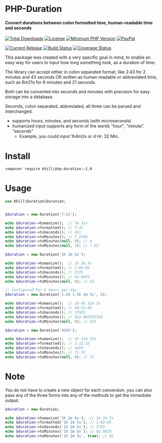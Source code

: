 # PHP-Duration
#### Convert durations between colon formatted time, human-readable time and seconds
[![Total Downloads](http://img.shields.io/packagist/dt/khill/php-duration.svg?style=plastic)](http://packagist.org/packages/khill/php-duration)
[![License](http://img.shields.io/packagist/l/khill/php-duration.svg?style=plastic)](http://opensource.org/licenses/MIT)
[![Minimum PHP Version](http://img.shields.io/badge/php-%3E%3D%205.3-8892BF.svg?style=plastic)](http://php.net/)
[![PayPal](http://img.shields.io/badge/paypal-donate-yellow.svg?style=plastic)](http://www.paypal.com/cgi-bin/webscr?cmd=_s-xclick&hosted_button_id=FLP6MYY3PYSFQ)

[![Current Release](http://img.shields.io/github/release/kevinkhill/php-duration.svg?style=plastic)](http://github.com/kevinkhill/php-duration/releases)
[![Build Status](http://img.shields.io/travis/kevinkhill/php-duration/master.svg?style=plastic)](http://travis-ci.org/kevinkhill/php-duration)
[![Coverage Status](http://img.shields.io/coveralls/kevinkhill/php-duration/master.svg?style=plastic)](http://coveralls.io/r/kevinkhill/php-duration?branch=master)

This package was created with a very specific goal in mind, to enable an easy way for users to input how long something took, as a duration of time.

The library can accept either in colon separated format, like 2:43 for 2 minutes and 43 seconds
OR
written as human readable or abbreviated time, such as 6m21s for 6 minutes and 21 seconds.

Both can be converted into seconds and minutes with precision for easy storage into a database.

Seconds, colon separated, abbreviated, all three can be parsed and interchanged.
 - supports hours, minutes, and seconds (with microseconds)
 - humanized input supports any form of the words "hour", "minute", "seconds"
   - Example, you could input 1h4m2s or 4 Hr. 32 Min.


# Install
```bash
composer require khill/php-duration:~1.0
```


# Usage
```php
use Khill\Duration\Duration;


$duration = new Duration('7:31');

echo $duration->humanize();  // 7m 31s
echo $duration->formatted(); // 7:31
echo $duration->toSeconds(); // 451
echo $duration->toMinutes(); // 7.5166
echo $duration->toMinutes(null, 0); // 8
echo $duration->toMinutes(null, 2); // 7.52
```

```php
$duration = new Duration('1h 2m 5s');

echo $duration->humanize();  // 1h 2m 5s
echo $duration->formatted(); // 1:02:05
echo $duration->toSeconds(); // 3725
echo $duration->toMinutes(); // 62.0833
echo $duration->toMinutes(null, 0); // 62
```

```php
// Configured for 6 hours per day
$duration = new Duration('1.5d 1.5h 2m 5s', 6);

echo $duration->humanize();  // 1d 4h 32m 5s
echo $duration->formatted(); // 10:32:05
echo $duration->toSeconds(); // 37925
echo $duration->toMinutes(); // 632.083333333
echo $duration->toMinutes(null, 0); // 632
```

```php
$duration = new Duration('4293');

echo $duration->humanize();  // 1h 11m 33s
echo $duration->formatted(); // 1:11:33
echo $duration->toSeconds(); // 4293
echo $duration->toMinutes(); // 71.55
echo $duration->toMinutes(null, 0); // 72
```

# Note
You do not have to create a new object for each conversion, you can also pass any of the three forms into any of the methods to get the immediate output.
```php
$duration = new Duration;

echo $duration->humanize('1h 2m 5s');  // 1h 2m 5s
echo $duration->formatted('1h 2m 5s'); // 1:02:05
echo $duration->toSeconds('1h 2m 5s'); // 3725
echo $duration->toMinutes('1h 2m 5s'); // 62.0833
echo $duration->toMinutes('1h 2m 5s', true); // 62
```
